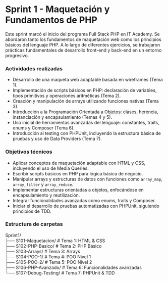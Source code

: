 # Sprint 1 - Maquetación y Fundamentos de PHP

Este sprint marcó el inicio del programa Full Stack PHP en IT Academy. Se abordaron tanto los fundamentos de maquetación web como los principios básicos del lenguaje PHP. A lo largo de diferentes ejercicios, se trabajaron prácticas fundamentales de desarrollo front-end y back-end en un entorno progresivo.

### Actividades realizadas

- Desarrollo de una maqueta web adaptable basada en wireframes (Tema 1).
- Implementación de scripts básicos en PHP: declaración de variables, tipos primitivos y operaciones aritméticas (Tema 2).
- Creación y manipulación de arrays utilizando funciones nativas (Tema 3).
- Introducción a la Programación Orientada a Objetos: clases, herencia, instanciación y encapsulamiento (Temas 4 y 5).
- Uso inicial de herramientas avanzadas del lenguaje: constantes, traits, enums y Composer (Tema 6).
- Introducción al testing con PHPUnit, incluyendo la estructura básica de pruebas y uso de Data Providers (Tema 7).

### Objetivos técnicos

- Aplicar conceptos de maquetación adaptable con HTML y CSS, incluyendo el uso de Media Queries.
- Escribir scripts básicos en PHP para lógica básica de negocio.
- Manipular arrays y estructuras de datos con funciones como `array_map`, `array_filter` y `array_reduce`.
- Implementar estructuras orientadas a objetos, enfocándose en encapsulamiento y reutilización.
- Integrar funcionalidades avanzadas como enums, traits y Composer.
- Iniciar el desarrollo de pruebas automatizadas con PHPUnit, siguiendo principios de TDD.

### Estructura de carpetas

Sprint1/  
├── S101-Maquetacion/     # Tema 1: HTML & CSS  
├── S102-PHP-Basico/      # Tema 2: PHP Básico  
├── S103-Arrays/          # Tema 3: Arrays  
├── S104-POO-1/           # Tema 4: POO Nivel 1  
├── S105-POO-2/           # Tema 5: POO Nivel 2  
├── S106-PHP-Avanzado/    # Tema 6: Funcionalidades avanzadas  
└── S107-Debug-Testing/   # Tema 7: PHPUnit & TDD